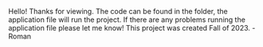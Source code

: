 Hello! Thanks for viewing. The code can be found in the folder, the application file will run the project. If there are any problems running the application file please let me know! This project was created Fall of 2023.
-Roman
